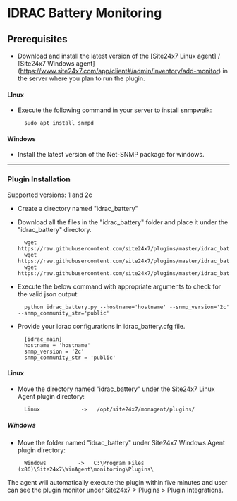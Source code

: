 # IDRAC Battery Monitoring
                                                                                              
## Prerequisites

- Download and install the latest version of the [Site24x7 Linux agent] / [Site24x7 Windows agent] (https://www.site24x7.com/app/client#/admin/inventory/add-monitor) in the server where you plan to run the plugin.

#### LInux 

- Execute the following command in your server to install snmpwalk: 

		sudo apt install snmpd
		
#### Windows

- Install the latest version of the Net-SNMP package for windows.

---

### Plugin Installation  

Supported versions: 1 and 2c

- Create a directory named "idrac_battery"
      
- Download all the files in the "idrac_battery" folder and place it under the "idrac_battery" directory.

		wget https://raw.githubusercontent.com/site24x7/plugins/master/idrac_battery/idrac_battery.py
		wget https://raw.githubusercontent.com/site24x7/plugins/master/idrac_battery/idrac_battery.cfg
		wget https://raw.githubusercontent.com/site24x7/plugins/master/idrac_battery/SNMPUtil.py

- Execute the below command with appropriate arguments to check for the valid json output:

		python idrac_battery.py --hostname='hostname' --snmp_version='2c' --snmp_community_str='public'

- Provide your idrac configurations in idrac_battery.cfg file.

		[idrac_main]
		hostname = 'hostname'
		snmp_version = '2c' 
		snmp_community_str = 'public'
		
#### Linux

- Move the directory named "idrac_battery" under the Site24x7 Linux Agent plugin directory: 

		Linux             ->   /opt/site24x7/monagent/plugins/
		
##### Windows 

- Move the folder named "idrac_battery" under Site24x7 Windows Agent plugin directory: 

		Windows          ->   C:\Program Files (x86)\Site24x7\WinAgent\monitoring\Plugins\
		
The agent will automatically execute the plugin within five minutes and user can see the plugin monitor under Site24x7 > Plugins > Plugin Integrations.






